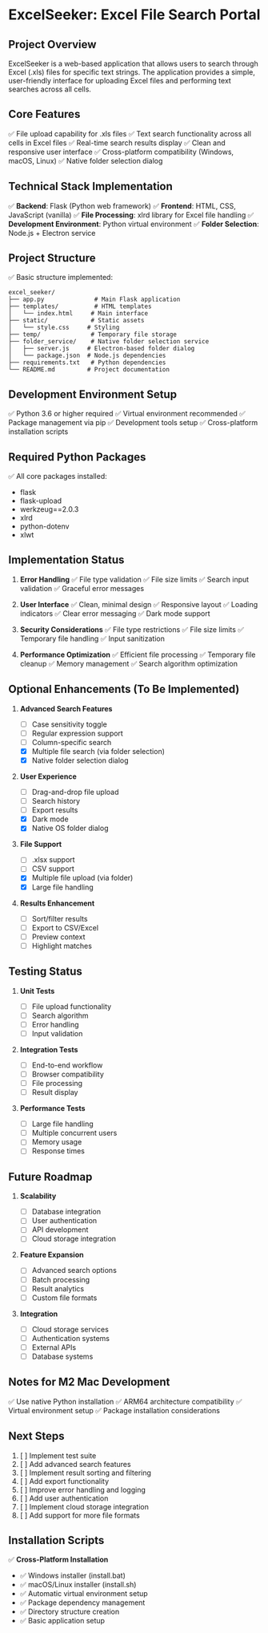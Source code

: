 # ExcelSeeker: Excel File Search Portal

## Project Overview

ExcelSeeker is a web-based application that allows users to search through Excel (.xls) files for specific text strings. The application provides a simple, user-friendly interface for uploading Excel files and performing text searches across all cells.

## Core Features

✅ File upload capability for .xls files
✅ Text search functionality across all cells in Excel files
✅ Real-time search results display
✅ Clean and responsive user interface
✅ Cross-platform compatibility (Windows, macOS, Linux)
✅ Native folder selection dialog

## Technical Stack Implementation

✅ **Backend**: Flask (Python web framework)
✅ **Frontend**: HTML, CSS, JavaScript (vanilla)
✅ **File Processing**: xlrd library for Excel file handling
✅ **Development Environment**: Python virtual environment
✅ **Folder Selection**: Node.js + Electron service

## Project Structure

✅ Basic structure implemented:

```
excel_seeker/
├── app.py              # Main Flask application
├── templates/          # HTML templates
│   └── index.html     # Main interface
├── static/            # Static assets
│   └── style.css     # Styling
├── temp/              # Temporary file storage
├── folder_service/    # Native folder selection service
│   ├── server.js     # Electron-based folder dialog
│   └── package.json  # Node.js dependencies
├── requirements.txt   # Python dependencies
└── README.md         # Project documentation
```

## Development Environment Setup

✅ Python 3.6 or higher required
✅ Virtual environment recommended
✅ Package management via pip
✅ Development tools setup
✅ Cross-platform installation scripts

## Required Python Packages

✅ All core packages installed:

- flask
- flask-upload
- werkzeug==2.0.3
- xlrd
- python-dotenv
- xlwt

## Implementation Status

1. **Error Handling**
   ✅ File type validation
   ✅ File size limits
   ✅ Search input validation
   ✅ Graceful error messages

2. **User Interface**
   ✅ Clean, minimal design
   ✅ Responsive layout
   ✅ Loading indicators
   ✅ Clear error messaging
   ✅ Dark mode support

3. **Security Considerations**
   ✅ File type restrictions
   ✅ File size limits
   ✅ Temporary file handling
   ✅ Input sanitization

4. **Performance Optimization**
   ✅ Efficient file processing
   ✅ Temporary file cleanup
   ✅ Memory management
   ✅ Search algorithm optimization

## Optional Enhancements (To Be Implemented)

1. **Advanced Search Features**

   - [ ] Case sensitivity toggle
   - [ ] Regular expression support
   - [ ] Column-specific search
   - [x] Multiple file search (via folder selection)
   - [x] Native folder selection dialog

2. **User Experience**

   - [ ] Drag-and-drop file upload
   - [ ] Search history
   - [ ] Export results
   - [x] Dark mode
   - [x] Native OS folder dialog

3. **File Support**

   - [ ] .xlsx support
   - [ ] CSV support
   - [x] Multiple file upload (via folder)
   - [x] Large file handling

4. **Results Enhancement**
   - [ ] Sort/filter results
   - [ ] Export to CSV/Excel
   - [ ] Preview context
   - [ ] Highlight matches

## Testing Status

1. **Unit Tests**

   - [ ] File upload functionality
   - [ ] Search algorithm
   - [ ] Error handling
   - [ ] Input validation

2. **Integration Tests**

   - [ ] End-to-end workflow
   - [ ] Browser compatibility
   - [ ] File processing
   - [ ] Result display

3. **Performance Tests**
   - [ ] Large file handling
   - [ ] Multiple concurrent users
   - [ ] Memory usage
   - [ ] Response times

## Future Roadmap

1. **Scalability**

   - [ ] Database integration
   - [ ] User authentication
   - [ ] API development
   - [ ] Cloud storage integration

2. **Feature Expansion**

   - [ ] Advanced search options
   - [ ] Batch processing
   - [ ] Result analytics
   - [ ] Custom file formats

3. **Integration**
   - [ ] Cloud storage services
   - [ ] Authentication systems
   - [ ] External APIs
   - [ ] Database systems

## Notes for M2 Mac Development

✅ Use native Python installation
✅ ARM64 architecture compatibility
✅ Virtual environment setup
✅ Package installation considerations

## Next Steps

1. [ ] Implement test suite
2. [ ] Add advanced search features
3. [ ] Implement result sorting and filtering
4. [ ] Add export functionality
5. [ ] Improve error handling and logging
6. [ ] Add user authentication
7. [ ] Implement cloud storage integration
8. [ ] Add support for more file formats

## Installation Scripts

✅ **Cross-Platform Installation**

- ✅ Windows installer (install.bat)
- ✅ macOS/Linux installer (install.sh)
- ✅ Automatic virtual environment setup
- ✅ Package dependency management
- ✅ Directory structure creation
- ✅ Basic application setup
